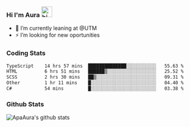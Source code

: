 ### Hi I'm Aura <img src="https://user-images.githubusercontent.com/1303154/88677602-1635ba80-d120-11ea-84d8-d263ba5fc3c0.gif" width="28px" alt="hi">

- 🔭 I’m currently leaning at @UTM
- ⚡ I’m looking for new oportunities


### Coding Stats

<!--START_SECTION:waka-->

```txt
TypeScript    14 hrs 57 mins  ██████████████░░░░░░░░░░░   55.63 %
HTML          6 hrs 51 mins   ██████▒░░░░░░░░░░░░░░░░░░   25.52 %
SCSS          2 hrs 30 mins   ██▒░░░░░░░░░░░░░░░░░░░░░░   09.31 %
Other         1 hr 11 mins    █░░░░░░░░░░░░░░░░░░░░░░░░   04.40 %
C#            54 mins         █░░░░░░░░░░░░░░░░░░░░░░░░   03.38 %
```

<!--END_SECTION:waka-->

### Github Stats

![ApaAura's github stats](https://github-readme-stats.vercel.app/api?username=ApaAura&count_private=true&theme=tokyonight&hide=contribs,prs)
